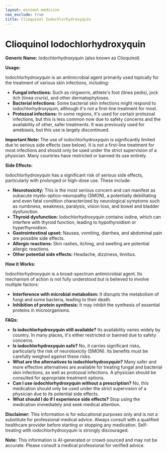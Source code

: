```yaml
---
layout: minimal-medicine
nav_exclude: true
title: Clioquinol Iodochlorhydroxyquin
---
```


# Clioquinol Iodochlorhydroxyquin

**Generic Name:** Iodochlorhydroxyquin (also known as Clioquinol)

**Usage:**

Iodochlorhydroxyquin is an antimicrobial agent primarily used topically for the treatment of various skin infections, including:

* **Fungal infections:** Such as ringworm, athlete's foot (tinea pedis), jock itch (tinea cruris), and other dermatophytoses.
* **Bacterial infections:** Some bacterial skin infections might respond to iodochlorhydroxyquin, although it's not a first-line treatment for most.
* **Protozoal infections:** In some regions, it's used for certain protozoal infections, but this is less common now due to safety concerns and the availability of other, safer treatments.  It was previously used for amebiasis, but this use is largely discontinued.

**Important Note:**  The use of iodochlorhydroxyquin is significantly limited due to serious side effects (see below).  It is not a first-line treatment for most infections and should only be used under the strict supervision of a physician.  Many countries have restricted or banned its use entirely.

**Side Effects:**

Iodochlorhydroxyquin has a significant risk of serious side effects, particularly with prolonged or high-dose use. These include:

* **Neurotoxicity:** This is the most serious concern and can manifest as subacute myelo-optico-neuropathy (SMON), a potentially debilitating and even fatal condition characterized by neurological symptoms such as numbness, weakness, paralysis, vision loss, and bowel and bladder dysfunction.
* **Thyroid dysfunction:**  Iodochlorhydroxyquin contains iodine, which can interfere with thyroid function, leading to hypothyroidism or hyperthyroidism.
* **Gastrointestinal upset:** Nausea, vomiting, diarrhea, and abdominal pain are possible side effects.
* **Allergic reactions:** Skin rashes, itching, and swelling are potential allergic reactions.
* **Other potential side effects:** Headache, dizziness, tinnitus.


**How it Works:**

Iodochlorhydroxyquin is a broad-spectrum antimicrobial agent. Its mechanism of action is not fully understood but is believed to involve multiple factors:

* **Interference with microbial metabolism:** It disrupts the metabolism of fungi and some bacteria, leading to their death.
* **Inhibition of protein synthesis:**  It may inhibit the synthesis of essential proteins in microorganisms.


**FAQs:**

* **Is iodochlorhydroxyquin still available?** Its availability varies widely by country.  In many places, it's either restricted or banned due to safety concerns.
* **Is iodochlorhydroxyquin safe?** No, it carries significant risks, particularly the risk of neurotoxicity (SMON).  Its benefits must be carefully weighed against these risks.
* **What are the alternatives to iodochlorhydroxyquin?**  Many safer and more effective alternatives are available for treating fungal and bacterial skin infections, as well as protozoal infections.  A physician should be consulted for appropriate treatment options.
* **Can I use iodochlorhydroxyquin without a prescription?** No, this medication should only be used under the strict supervision of a physician due to its potential side effects.
* **What should I do if I experience side effects?**  Stop using the medication immediately and seek medical attention.


**Disclaimer:** This information is for educational purposes only and is not a substitute for professional medical advice. Always consult with a qualified healthcare provider before starting or stopping any medication.  Self-treating with iodochlorhydroxyquin is strongly discouraged.


**Note:** This information is AI-generated or crowd-sourced and may not be accurate. Please consult a medical professional for verified advice.